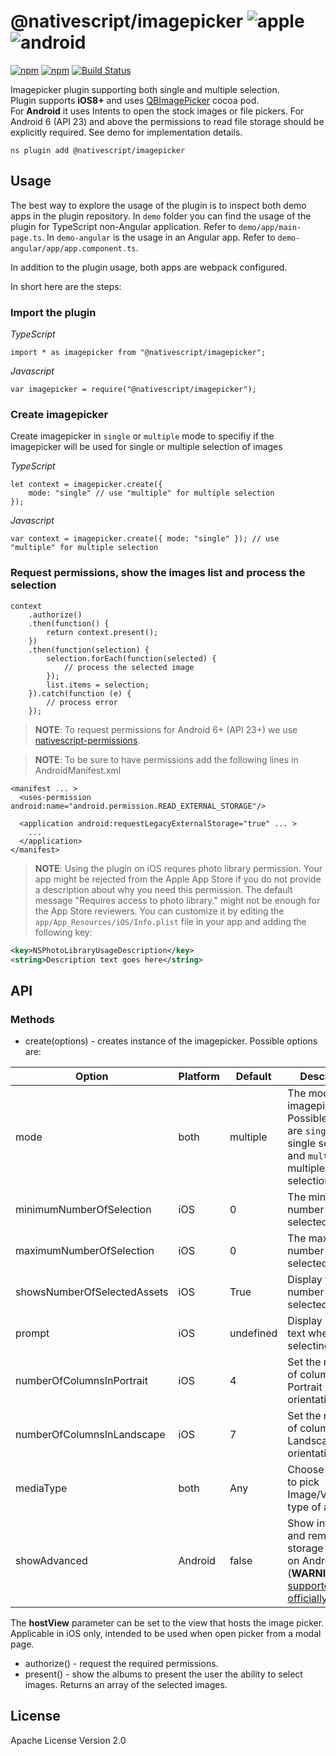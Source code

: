 # @nativescript/imagepicker ![apple](https://cdn3.iconfinder.com/data/icons/picons-social/57/16-apple-32.png) ![android](https://cdn4.iconfinder.com/data/icons/logos-3/228/android-32.png)

[![npm](https://img.shields.io/npm/v/nativescript-imagepicker.svg)](https://www.npmjs.com/package/nativescript-imagepicker)
[![npm](https://img.shields.io/npm/dm/nativescript-imagepicker.svg)](https://www.npmjs.com/package/nativescript-imagepicker)
[![Build Status](https://travis-ci.org/NativeScript/nativescript-imagepicker.svg?branch=master)](https://travis-ci.org/NativeScript/nativescript-imagepicker)

Imagepicker plugin supporting both single and multiple selection.
<br />Plugin supports **iOS8+** and uses [QBImagePicker](https://github.com/questbeat/QBImagePicker) cocoa pod.
<br />For **Android** it uses Intents to open the stock images or file pickers. For Android 6 (API 23) and above the permissions to read file storage should be explicitly required. See demo for implementation details.

```cli
ns plugin add @nativescript/imagepicker
```

## Usage

The best way to explore the usage of the plugin is to inspect both demo apps in the plugin repository.
In `demo` folder you can find the usage of the plugin for TypeScript non-Angular application. Refer to `demo/app/main-page.ts`.
In `demo-angular` is the usage in an Angular app. Refer to `demo-angular/app/app.component.ts`.

In addition to the plugin usage, both apps are webpack configured.

In short here are the steps:

### Import the plugin

_TypeScript_

```
import * as imagepicker from "@nativescript/imagepicker";
```

_Javascript_

```
var imagepicker = require("@nativescript/imagepicker");
```

### Create imagepicker

Create imagepicker in `single` or `multiple` mode to specifiy if the imagepicker will be used for single or multiple selection of images

_TypeScript_

```
let context = imagepicker.create({
    mode: "single" // use "multiple" for multiple selection
});
```

_Javascript_

```
var context = imagepicker.create({ mode: "single" }); // use "multiple" for multiple selection
```

### Request permissions, show the images list and process the selection

```
context
    .authorize()
    .then(function() {
        return context.present();
    })
    .then(function(selection) {
        selection.forEach(function(selected) {
            // process the selected image
        });
        list.items = selection;
    }).catch(function (e) {
        // process error
    });
```

> **NOTE**: To request permissions for Android 6+ (API 23+) we use [nativescript-permissions](https://www.npmjs.com/package/nativescript-permissions).

> **NOTE**: To be sure to have permissions add the following lines in AndroidManifest.xml

```
<manifest ... >
  <uses-permission android:name="android.permission.READ_EXTERNAL_STORAGE"/>

  <application android:requestLegacyExternalStorage="true" ... >
    ...
  </application>
</manifest>
```

> **NOTE**: Using the plugin on iOS requres photo library permission. Your app might be rejected from the Apple App Store if you do not provide a description about why you need this permission. The default message "Requires access to photo library." might not be enough for the App Store reviewers. You can customize it by editing the `app/App_Resources/iOS/Info.plist` file in your app and adding the following key:

```xml
<key>NSPhotoLibraryUsageDescription</key>
<string>Description text goes here</string>
```

## API

### Methods

- create(options) - creates instance of the imagepicker. Possible options are:

| Option                      | Platform | Default   | Description                                                                                                                                        |
| --------------------------- | -------- | --------- | -------------------------------------------------------------------------------------------------------------------------------------------------- |
| mode                        | both     | multiple  | The mode if the imagepicker. Possible values are `single` for single selection and `multiple` for multiple selection.                              |
| minimumNumberOfSelection    | iOS      | 0         | The minumum number of selected assets.                                                                                                             |
| maximumNumberOfSelection    | iOS      | 0         | The maximum number of selected assets.                                                                                                             |
| showsNumberOfSelectedAssets | iOS      | True      | Display the number of selected assets.                                                                                                             |
| prompt                      | iOS      | undefined | Display prompt text when selecting assets.                                                                                                         |
| numberOfColumnsInPortrait   | iOS      | 4         | Set the number of columns in Portrait orientation.                                                                                                 |
| numberOfColumnsInLandscape  | iOS      | 7         | Set the number of columns in Landscape orientation.                                                                                                |
| mediaType                   | both     | Any       | Choose whether to pick Image/Video/Any type of assets.                                                                                             |
| showAdvanced                | Android  | false     | Show internal and removable storage options on Android (**WARNING**: [not supported officially](https://issuetracker.google.com/issues/72053350)). |

The **hostView** parameter can be set to the view that hosts the image picker. Applicable in iOS only, intended to be used when open picker from a modal page.

- authorize() - request the required permissions.
- present() - show the albums to present the user the ability to select images. Returns an array of the selected images.

## License

Apache License Version 2.0

